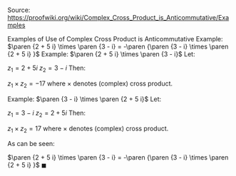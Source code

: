 # 

Source: https://proofwiki.org/wiki/Complex_Cross_Product_is_Anticommutative/Examples



Examples of Use of Complex Cross Product is Anticommutative
Example: $\paren {2 + 5 i} \times \paren {3 - i} = -\paren {\paren {3 - i} \times \paren {2 + 5 i} }$
Example: $\paren {2 + 5 i} \times \paren {3 - i}$
Let:

$z_1 = 2 + 5 i$
$z_2 = 3 - i$
Then:

$z_1 \times z_2 = -17$
where $\times$ denotes (complex) cross product.


Example: $\paren {3 - i} \times \paren {2 + 5 i}$
Let:

$z_1 = 3 - i$
$z_2 = 2 + 5 i$
Then:

$z_1 \times z_2 = 17$
where $\times$ denotes (complex) cross product.

As can be seen:

$\paren {2 + 5 i} \times \paren {3 - i} = -\paren {\paren {3 - i} \times \paren {2 + 5 i} }$
$\blacksquare$





